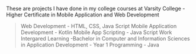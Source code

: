 These are projects I have done in my college courses at Varsity College
-Higher Certificate in Mobile Application and Web Development
  >Web Development - HTML, CSS, Java Script
  >Mobile Application Development - Kotlin
  >Mobile App Scripting - Java Script
  >Work Intergared Learning
-Bachelor in Computer and Information Sciences in Application Development - Year 1
  >Programming - Java
